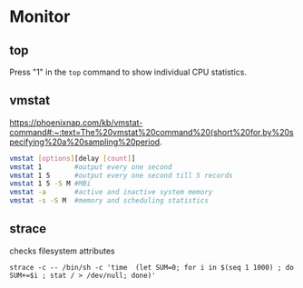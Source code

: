 # Monitor

## top
Press "1" in the `top` command to show individual CPU statistics.

## vmstat
https://phoenixnap.com/kb/vmstat-command#:~:text=The%20vmstat%20command%20(short%20for,by%20specifying%20a%20sampling%20period.
```sh
vmstat [options][delay [count]]
vmstat 1        #output every one second
vmstat 1 5      #output every one second till 5 records
vmstat 1 5 -S M #MBi
vmstat -a       #active and inactive system memory
vmstat -s -S M  #memory and scheduling statistics
```

## strace
checks filesystem attributes
```sj
strace -c -- /bin/sh -c 'time  (let SUM=0; for i in $(seq 1 1000) ; do SUM+=$i ; stat / > /dev/null; done)'
```
